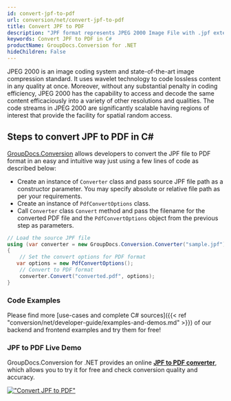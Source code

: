 ```yaml
---
id: convert-jpf-to-pdf
url: conversion/net/convert-jpf-to-pdf
title: Convert JPF to PDF
description: "JPF format represents JPEG 2000 Image File with .jpf extension. Learn how to convert JPF to PDF file programmatically in C# language using GroupDocs.Conversion for .NET library."
keywords: Convert JPF to PDF in C#
productName: GroupDocs.Conversion for .NET
hideChildren: False
---
```


JPEG 2000 is an image coding system and state-of-the-art image compression standard. It uses wavelet technology to code lossless content in any quality at once. Moreover, without any substantial penalty in coding efficiency, JPEG 2000 has the capability to access and decode the same content efficaciously into a variety of other resolutions and qualities. The code streams in JPEG 2000 are significantly scalable having regions of interest that provide the facility for spatial random access.

## Steps to convert JPF to PDF in C#

[GroupDocs.Conversion](https://products.groupdocs.com/conversion/net) allows developers to convert the JPF file to PDF format in an easy and intuitive way just using a few lines of code as described below:

* Create an instance of `Converter` class and pass source JPF file path as a constructor parameter. You may specify absolute or relative file path as per your requirements. 
* Create an instance of `PdfConvertOptions` class.
* Call `Converter` class `Convert` method and pass the filename for the converted PDF file and the `PdfConvertOptions` object from the previous step as parameters.

```csharp
// Load the source JPF file
using (var converter = new GroupDocs.Conversion.Converter("sample.jpf"))
{
    // Set the convert options for PDF format
   var options = new PdfConvertOptions();
    // Convert to PDF format
    converter.Convert("converted.pdf", options);
}
```

### Code Examples

Please find more [use-cases and complete C# sources]({{< ref "conversion/net/developer-guide/examples-and-demos.md" >}}) of our backend and frontend examples and try them for free!

### JPF to PDF Live Demo

GroupDocs.Conversion for .NET provides an online [**JPF to PDF converter**](https://products.groupdocs.app/conversion/jpf-to-pdf), which allows you to try it for free and check conversion quality and accuracy.

[!["Convert JPF to PDF"](conversion/net/images/convert-to-pdf/convert-jpf-to-pdf.png)](https://products.groupdocs.app/conversion/jpf-to-pdf)